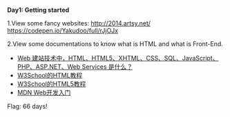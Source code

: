 **Day1: Getting started**

1.View some fancy websites:
http://2014.artsy.net/
https://codepen.io/Yakudoo/full/rJjOJx

2.View some documentations to know what is HTML and what is Front-End.

* [Web 建站技术中，HTML、HTML5、XHTML、CSS、SQL、JavaScript、PHP、ASP.NET、Web Services 是什么？](https://www.zhihu.com/question/22689579)
* [W3School的HTML教程](http://www.w3school.com.cn/html/index.asp)
* [W3School的HTML5教程](http://www.w3school.com.cn/html5/index.asp)
* [MDN Web开发入门](https://developer.mozilla.org/zh-CN/docs/Learn/Getting_started_with_the_web)

Flag: 66 days!